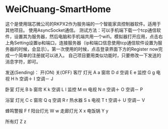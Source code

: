 # WeiChuang-SmartHome
这个是使用瑞芯微公司的RKPX2作为服务端的一个智能家具控制器软件。适用于其他项目。
使用AsyncSocket通信。
测试方法：可以手机端下载一个tcp通信软件，设置其为服务器，然后电脑和手机端共用一个wifi。模拟器打开应用，点击右上角Setting设置ip和端口，连接服务器（ip和端口信息使用tcp通信软件设置为服务器的时候，会显示）。第一次使用的时候，点击登录界面下方的Register now完成一个简单的注册就可以进入。
自己项目要用类似功能时，只要修改一下发送的消息字符，即可。

发送(Sending)：
                     开(ON)          关(OFF)
客厅
        灯光         A               a
        窗帘         D               d
        空调         E               e
        监控         G               g
        电视         H               h
        空调＋       I
        空调－       J

卧室
        灯光         B               b
        窗帘         K               k
        空调         L               l
        监控         M               m
        电视         N               n
        空调＋       O
        空调－       P

浴室
        灯光         C               c
        窗帘         Q               q
        空调         R               r
     热水器          S               s
        电视         T               t
        空调＋       U 
        空调－       V

蜂鸣警报             F               f
阳台灯光             W               w 
走廊灯光             X               x
电饭锅               Y               y

所有灯               Z               z
